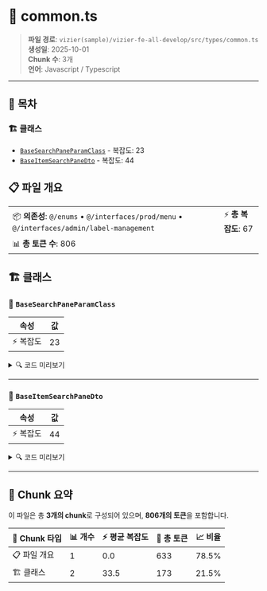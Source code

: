 # 📄 common.ts

> **파일 경로**: `vizier(sample)/vizier-fe-all-develop/src/types/common.ts`  
> **생성일**: 2025-10-01  
> **Chunk 수**: 3개  
> **언어**: Javascript / Typescript
---

## 📑 목차

### 🏗️ 클래스
- [`BaseSearchPaneParamClass`](#class-basesearchpaneparamclass) - 복잡도: 23
- [`BaseItemSearchPaneDto`](#class-baseitemsearchpanedto) - 복잡도: 44


## 📋 파일 개요

| | |
|--|--|
| 📦 **의존성**: `@/enums` • `@/interfaces/prod/menu` • `@/interfaces/admin/label-management` | ⚡ **총 복잡도**: 67 |
| 📊 **총 토큰 수**: 806 |  |



## 🏗️ 클래스

### <a id="class-basesearchpaneparamclass"></a>🎯 `BaseSearchPaneParamClass`

| 속성 | 값 |
|------|----|
| ⚡ 복잡도 | 23 |



<details>
<summary>🔍 코드 미리보기</summary>

```javascript
export class BaseSearchPaneParamClass implements BaseSearchPaneParam {
  type?: string;
  subType?: string;
  searchBy: SearchBy;
  searchKey?: string;
  page?: number;
  size?: number;

  constructor(
    type: string = "",
    subType: string | undefined = undefined,
    searchBy: SearchBy = SearchBy.Name,
    searchKey: string = "",
    page: number = 1,
    size: number = 10
  ) {
    this.type = type;
    this.subType = subType;
    this.searchBy = searchBy;
    this.searchKey = searchKey;
    this.page = page;
    this.size = size;
  }
}...
```

**Chunk 정보**
- 🆔 **ID**: `5617dc24d2b4`
- 📍 **라인**: 218-241
- 📊 **토큰**: 67
- 🏷️ **태그**: `class, javascript`

</details>

---

### <a id="class-baseitemsearchpanedto"></a>🎯 `BaseItemSearchPaneDto`

| 속성 | 값 |
|------|----|
| ⚡ 복잡도 | 44 |



<details>
<summary>🔍 코드 미리보기</summary>

```javascript
export class BaseItemSearchPaneDto {
  itemUnique: string;
  itemName: string;
  itemDescription?: string;
  itemType?: string;
  validEndDtm?: string;
  validStartDtm?: string;
  editable?: boolean;
  showAppendIcon?: boolean;
  isNew?: boolean;
  itemLargeType?: string;
  itemDetail?: any;
  expand?: boolean;
  useYn?: string;

  constructor(
    itemUnique: string,
    itemName: string,
    itemDescription?: string,
    itemType?: string,
    validEndDtm?: string,
    validStartDtm?: string,
    editable?: boolean,
    showAppendIcon?: boolean,
    isNew?: boolean,
    itemLargeType?: string,
    itemDetail?: any,
    expand?: boolean,
    useYn?: string
  ) {
    this.itemUnique = itemUnique;
    this.itemName = itemName;
    this.itemDescription = itemDescription;
    this.itemType = ...
```

**Chunk 정보**
- 🆔 **ID**: `5647989e2908`
- 📍 **라인**: 243-287
- 📊 **토큰**: 106
- 🏷️ **태그**: `class, javascript`

</details>

---




## 🧩 Chunk 요약

이 파일은 총 **3개의 chunk**로 구성되어 있으며, **806개의 토큰**을 포함합니다.

| 🧩 Chunk 타입 | 📊 개수 | ⚡ 평균 복잡도 | 📝 총 토큰 | 📈 비율 |
|---------------|--------|-------------|----------|--------|
| 📋 파일 개요 | 1 | 0.0 | 633 | 78.5% |
| 🏗️ 클래스 | 2 | 33.5 | 173 | 21.5% |

